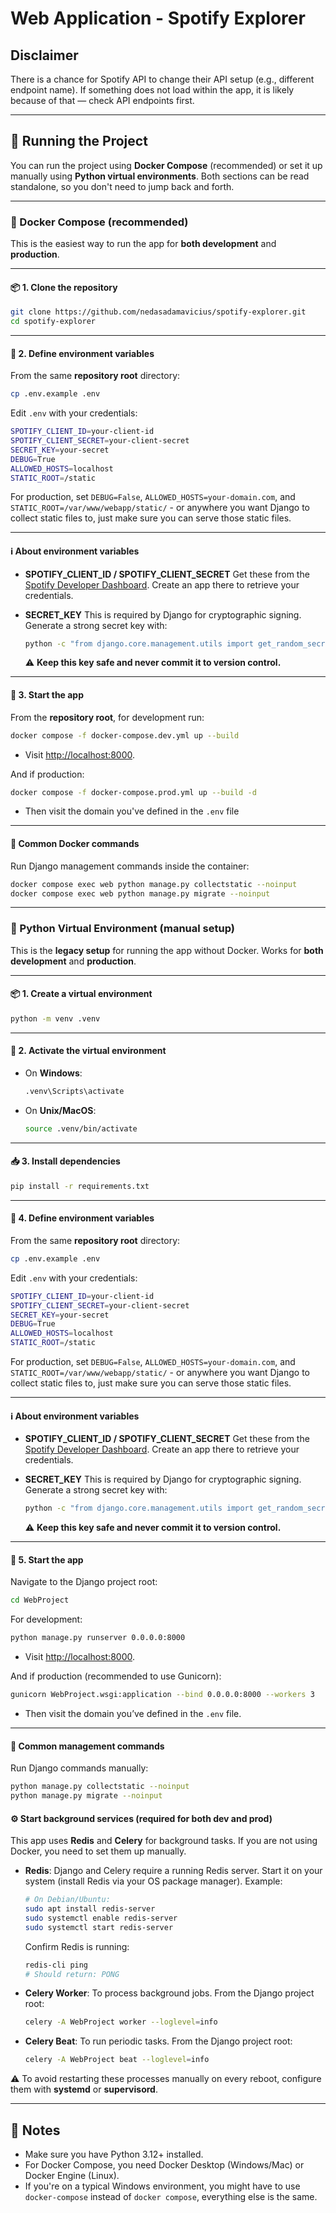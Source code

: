 # Web Application - Spotify Explorer

## Disclaimer

There is a chance for Spotify API to change their API setup (e.g., different endpoint name).
If something does not load within the app, it is likely because of that — check API endpoints first.

---

## 🚀 Running the Project

You can run the project using **Docker Compose** (recommended) or set it up manually using **Python virtual environments**. Both sections can be read standalone, so you don't need to jump back and forth.

---

### 🐳 Docker Compose (recommended)

This is the easiest way to run the app for **both development** and **production**.

---

#### 📦 1. Clone the repository

```bash
git clone https://github.com/nedasadamavicius/spotify-explorer.git
cd spotify-explorer
```

---

#### 🔑 2. Define environment variables

From the same **repository root** directory:

```bash
cp .env.example .env
```

Edit `.env` with your credentials:

```bash
SPOTIFY_CLIENT_ID=your-client-id
SPOTIFY_CLIENT_SECRET=your-client-secret
SECRET_KEY=your-secret
DEBUG=True
ALLOWED_HOSTS=localhost
STATIC_ROOT=/static
```

For production, set `DEBUG=False`, `ALLOWED_HOSTS=your-domain.com`, and `STATIC_ROOT=/var/www/webapp/static/` - or anywhere you want Django to collect static files to, just make sure you can serve those static files.

---

#### ℹ️ About environment variables

* **SPOTIFY\_CLIENT\_ID / SPOTIFY\_CLIENT\_SECRET**
  Get these from the [Spotify Developer Dashboard](https://developer.spotify.com/dashboard).
  Create an app there to retrieve your credentials.

* **SECRET\_KEY**
  This is required by Django for cryptographic signing.
  Generate a strong secret key with:

  ```bash
  python -c "from django.core.management.utils import get_random_secret_key; print(get_random_secret_key())"
  ```

  ⚠️ **Keep this key safe and never commit it to version control.**

---

#### 🏃 3. Start the app

From the **repository root**, for development run:

```bash
docker compose -f docker-compose.dev.yml up --build
```

* Visit [http://localhost:8000](http://localhost:8000).

And if production:

```bash
docker compose -f docker-compose.prod.yml up --build -d
```

* Then visit the domain you've defined in the `.env` file

---

#### 🔄 Common Docker commands

Run Django management commands inside the container:

```bash
docker compose exec web python manage.py collectstatic --noinput
docker compose exec web python manage.py migrate --noinput
```

---

### 🐍 Python Virtual Environment (manual setup)

This is the **legacy setup** for running the app without Docker. Works for **both development** and **production**.

---

#### 📦 1. Create a virtual environment

```bash
python -m venv .venv
```

---

#### 🔑 2. Activate the virtual environment

* On **Windows**:

  ```bash
  .venv\Scripts\activate
  ```

* On **Unix/MacOS**:

  ```bash
  source .venv/bin/activate
  ```

---

#### 📥 3. Install dependencies

```bash
pip install -r requirements.txt
```

---

#### 🔑 4. Define environment variables

From the same **repository root** directory:

```bash
cp .env.example .env
```

Edit `.env` with your credentials:

```bash
SPOTIFY_CLIENT_ID=your-client-id
SPOTIFY_CLIENT_SECRET=your-client-secret
SECRET_KEY=your-secret
DEBUG=True
ALLOWED_HOSTS=localhost
STATIC_ROOT=/static
```

For production, set `DEBUG=False`, `ALLOWED_HOSTS=your-domain.com`, and `STATIC_ROOT=/var/www/webapp/static/` - or anywhere you want Django to collect static files to, just make sure you can serve those static files.

---

#### ℹ️ About environment variables

* **SPOTIFY\_CLIENT\_ID / SPOTIFY\_CLIENT\_SECRET**
  Get these from the [Spotify Developer Dashboard](https://developer.spotify.com/dashboard).
  Create an app there to retrieve your credentials.

* **SECRET\_KEY**
  This is required by Django for cryptographic signing.
  Generate a strong secret key with:

  ```bash
  python -c "from django.core.management.utils import get_random_secret_key; print(get_random_secret_key())"
  ```

  ⚠️ **Keep this key safe and never commit it to version control.**

---

#### 🏃 5. Start the app

Navigate to the Django project root:

```bash
cd WebProject
```

For development:

```bash
python manage.py runserver 0.0.0.0:8000
```

* Visit [http://localhost:8000](http://localhost:8000).

And if production (recommended to use Gunicorn):

```bash
gunicorn WebProject.wsgi:application --bind 0.0.0.0:8000 --workers 3
```

* Then visit the domain you’ve defined in the `.env` file.

---

#### 🔄 Common management commands

Run Django commands manually:

```bash
python manage.py collectstatic --noinput
python manage.py migrate --noinput
```

#### ⚙️ Start background services (required for both dev and prod)

This app uses **Redis** and **Celery** for background tasks.
If you are not using Docker, you need to set them up manually.

* **Redis**: Django and Celery require a running Redis server.
  Start it on your system (install Redis via your OS package manager). Example:

  ```bash
  # On Debian/Ubuntu:
  sudo apt install redis-server
  sudo systemctl enable redis-server
  sudo systemctl start redis-server
  ```

  Confirm Redis is running:

  ```bash
  redis-cli ping
  # Should return: PONG
  ```

* **Celery Worker**: To process background jobs.
  From the Django project root:

  ```bash
  celery -A WebProject worker --loglevel=info
  ```

* **Celery Beat**: To run periodic tasks.
  From the Django project root:

  ```bash
  celery -A WebProject beat --loglevel=info
  ```

⚠️ To avoid restarting these processes manually on every reboot, configure them with **systemd** or **supervisord**.

---

## 📝 Notes

* Make sure you have Python 3.12+ installed.
* For Docker Compose, you need Docker Desktop (Windows/Mac) or Docker Engine (Linux).
* If you're on a typical Windows environment, you might have to use `docker-compose` instead of `docker compose`, everything else is the same.
